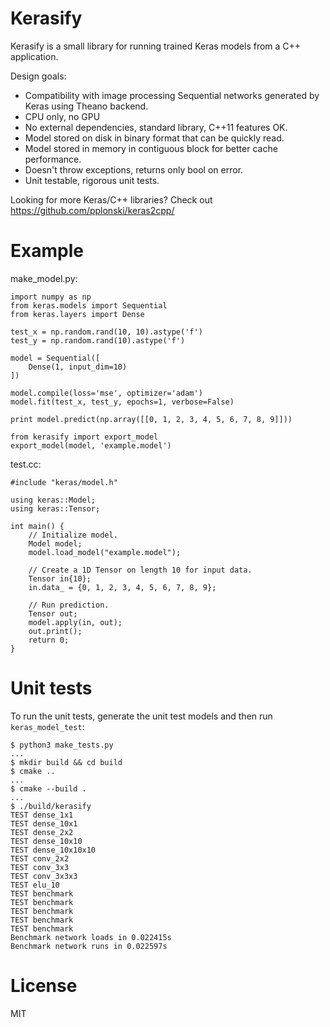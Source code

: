 # Kerasify

Kerasify is a small library for running trained Keras models from a C++ application. 

Design goals:

* Compatibility with image processing Sequential networks generated by Keras using Theano backend.
* CPU only, no GPU
* No external dependencies, standard library, C++11 features OK.
* Model stored on disk in binary format that can be quickly read.
* Model stored in memory in contiguous block for better cache performance.
* Doesn't throw exceptions, returns only bool on error.
* Unit testable, rigorous unit tests.

Looking for more Keras/C++ libraries? Check out https://github.com/pplonski/keras2cpp/

# Example

make_model.py:

```
import numpy as np
from keras.models import Sequential
from keras.layers import Dense

test_x = np.random.rand(10, 10).astype('f')
test_y = np.random.rand(10).astype('f')

model = Sequential([
	Dense(1, input_dim=10)
])

model.compile(loss='mse', optimizer='adam')
model.fit(test_x, test_y, epochs=1, verbose=False)

print model.predict(np.array([[0, 1, 2, 3, 4, 5, 6, 7, 8, 9]]))

from kerasify import export_model
export_model(model, 'example.model')
```

test.cc:

```
#include "keras/model.h"

using keras::Model;
using keras::Tensor;

int main() {
    // Initialize model.
    Model model;
    model.load_model("example.model");

    // Create a 1D Tensor on length 10 for input data.
    Tensor in{10};
    in.data_ = {0, 1, 2, 3, 4, 5, 6, 7, 8, 9};

    // Run prediction.
    Tensor out;
    model.apply(in, out);
    out.print();
    return 0;
}
```

# Unit tests

To run the unit tests, generate the unit test models and then run `keras_model_test`:

```
$ python3 make_tests.py
...
$ mkdir build && cd build
$ cmake ..
...
$ cmake --build .
...
$ ./build/kerasify
TEST dense_1x1
TEST dense_10x1
TEST dense_2x2
TEST dense_10x10
TEST dense_10x10x10
TEST conv_2x2
TEST conv_3x3
TEST conv_3x3x3
TEST elu_10
TEST benchmark
TEST benchmark
TEST benchmark
TEST benchmark
TEST benchmark
Benchmark network loads in 0.022415s
Benchmark network runs in 0.022597s
```

# License

MIT 
